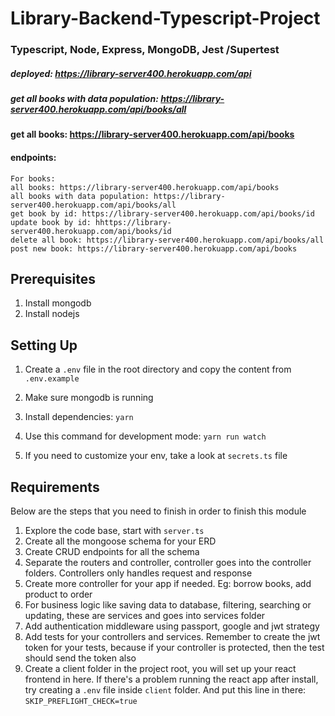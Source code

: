 # Library-Backend-Typescript-Project
### Typescript, Node, Express, MongoDB, Jest /Supertest

##### deployed: https://library-server400.herokuapp.com/api
##### get all books with data population: https://library-server400.herokuapp.com/api/books/all 
#### get all books: https://library-server400.herokuapp.com/api/books 
####  endpoints: 


```
For books: 
all books: https://library-server400.herokuapp.com/api/books
all books with data population: https://library-server400.herokuapp.com/api/books/all
get book by id: https://library-server400.herokuapp.com/api/books/id
update book by id: hhttps://library-server400.herokuapp.com/api/books/id 
delete all book: https://library-server400.herokuapp.com/api/books/all
post new book: https://library-server400.herokuapp.com/api/books

```


## Prerequisites
1. Install mongodb
2. Install nodejs

## Setting Up

1. Create a `.env` file in the root directory and copy the content from `.env.example`

2. Make sure mongodb is running
3. Install dependencies: `yarn`
4. Use this command for development mode: `yarn run watch`
5. If you need to customize your env, take a look at `secrets.ts` file

## Requirements

Below are the steps that you need to finish in order to finish this module


1. Explore the code base, start with `server.ts`
2. Create all the mongoose schema for your ERD
3. Create CRUD endpoints for all the schema
4. Separate the routers and controller, controller goes into the controller folders. Controllers only handles request and response
5. Create more controller for your app if needed. Eg: borrow books, add product to order
6. For business logic like saving data to database, filtering, searching or updating, these are services and goes into services folder
7. Add authentication middleware using passport, google and jwt strategy
8. Add tests for your controllers and services. Remember to create the jwt token for your tests, because if your controller is protected, then the test should send the token also
9. Create a client folder in the project root, you will set up your react frontend in here. If there's a problem running the react app after install, try creating a `.env` file inside `client` folder. And put this line in there: `SKIP_PREFLIGHT_CHECK=true`


